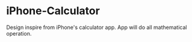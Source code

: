 # iPhone-Calculator
Design inspire from iPhone's calculator app. App will do all mathematical operation.
